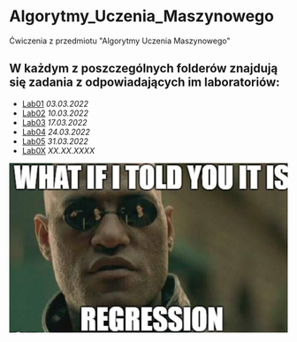 # Algorytmy_Uczenia_Maszynowego

Ćwiczenia z przedmiotu "Algorytmy Uczenia Maszynowego"

W każdym z poszczególnych folderów znajdują się zadania z odpowiadających im laboratoriów:
---
- [Lab01](https://github.com/AvirFrog/Algorytmy_Uczenia_Maszynowego/tree/main/Lab01) *03.03.2022*
- [Lab02](https://github.com/AvirFrog/Algorytmy_Uczenia_Maszynowego/tree/main/Lab02) *10.03.2022*
- [Lab03](https://github.com/AvirFrog/Algorytmy_Uczenia_Maszynowego/tree/main/Lab03) *17.03.2022*
- [Lab04](https://github.com/AvirFrog/Algorytmy_Uczenia_Maszynowego/tree/main/Lab04) *24.03.2022*
- [Lab05](https://github.com/AvirFrog/Algorytmy_Uczenia_Maszynowego/tree/main/Lab05) *31.03.2022*
- [Lab0X](https://www.youtube.com/watch?v=dQw4w9WgXcQ) *XX.XX.XXXX*

![Morfeusz](https://github.com/AvirFrog/Algorytmy_Uczenia_Maszynowego/blob/main/img/meme.png)
